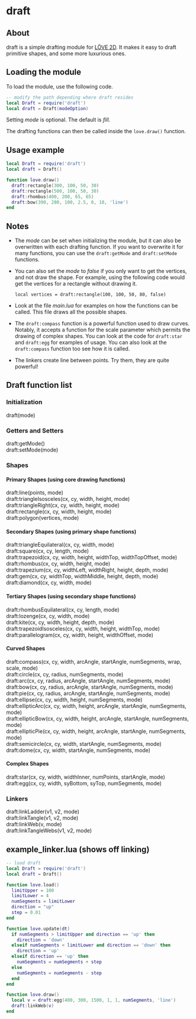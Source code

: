 # draft

## About

draft is a simple drafting module for [LÖVE 2D](https://love2d.org/). It makes it easy to draft primitive shapes, and some more luxurious ones.

## Loading the module

To load the module, use the following code.

```lua
-- modify the path depending where draft resides
local Draft = require('draft')
local draft = Draft(modeOption)
```

Setting _mode_ is optional. The default is _fill_.

The drafting functions can then be called inside the `love.draw()` function.

## Usage example

```lua
local Draft = require('draft')
local draft = Draft()

function love.draw()
  draft:rectangle(300, 100, 50, 30)
  draft:rectangle(500, 100, 50, 30)
  draft:rhombus(400, 200, 65, 65)
  draft:bow(390, 280, 100, 2.5, 0, 10, 'line')
end
```

## Notes

 - The _mode_ can be set when initializing the module, but it can also be overwritten with each drafting function. If you want to overwrite it for many functions, you can use the `draft:getMode` and `draft:setMode` functions.

 - You can also set the _mode_ to _false_ if you only want to get the vertices, and not draw the shape. For example, using the following code would get the vertices for a rectangle without drawing it.

    `local vertices = draft:rectangle(100, 100, 50, 80, false)`

 - Look at the file _main.lua_ for examples on how the functions can be called. This file draws all the possible shapes.

 - The `draft:compass` function is a powerful function used to draw curves. Notably, it accepts a function for the scale parameter which permits the drawing of complex shapes. You can look at the code for `draft:star` and `draft:egg` for examples of usage. You can also look at the `draft:compass` function too see how it is called.

 - The linkers create line between points. Try them, they are quite powerful!

## Draft function list

### Initialization
draft(mode)  

### Getters and Setters
draft:getMode()  
draft:setMode(mode)  

### Shapes

#### Primary Shapes (using core drawing functions)

draft:line(points, mode)  
draft:triangleIsosceles(cx, cy, width, height, mode)  
draft:triangleRight(cx, cy, width, height, mode)  
draft:rectangle(cx, cy, width, height, mode)  
draft:polygon(vertices, mode)  

#### Secondary Shapes (using primary shape functions)

draft:triangleEquilateral(cx, cy, width, mode)  
draft:square(cx, cy, length, mode)  
draft:trapezoid(cx, cy, width, height, widthTop, widthTopOffset, mode)  
draft:rhombus(cx, cy, width, height, mode)  
draft:trapezium(cx, cy, widthLeft, widthRight, height, depth, mode)  
draft:gem(cx, cy, widthTop, widthMiddle, height, depth, mode)  
draft:diamond(cx, cy, width, mode)  

#### Tertiary Shapes (using secondary shape functions)

draft:rhombusEquilateral(cx, cy, length, mode)  
draft:lozenge(cx, cy, width, mode)  
draft:kite(cx, cy, width, height, depth, mode)  
draft:trapezoidIsosceles(cx, cy, width, height, widthTop, mode)  
draft:parallelogram(cx, cy, width, height, widthOffset, mode)  

#### Curved Shapes

draft:compass(cx, cy, width, arcAngle, startAngle, numSegments, wrap, scale, mode)  
draft:circle(cx, cy, radius, numSegments, mode)  
draft:arc(cx, cy, radius, arcAngle, startAngle, numSegments, mode)  
draft:bow(cx, cy, radius, arcAngle, startAngle, numSegments, mode)  
draft:pie(cx, cy, radius, arcAngle, startAngle, numSegments, mode)  
draft:ellipse(cx, cy, width, height, numSegments, mode)  
draft:ellipticArc(cx, cy, width, height, arcAngle, startAngle, numSegments, mode)  
draft:ellipticBow(cx, cy, width, height, arcAngle, startAngle, numSegments, mode)  
draft:ellipticPie(cx, cy, width, height, arcAngle, startAngle, numSegments, mode)  
draft:semicircle(cx, cy, width, startAngle, numSegments, mode)  
draft:dome(cx, cy, width, startAngle, numSegments, mode)  

#### Complex Shapes

draft:star(cx, cy, width, widthInner, numPoints, startAngle, mode)  
draft:egg(cx, cy, width, syBottom, syTop, numSegments, mode)

### Linkers
draft:linkLadder(v1, v2, mode)  
draft:linkTangle(v1, v2, mode)  
draft:linkWeb(v, mode)  
draft:linkTangleWebs(v1, v2, mode)  

## example_linker.lua (shows off linking)

```lua
-- load draft  
local Draft = require('draft')  
local draft = Draft()  

function love.load()  
  limitUpper = 100  
  limitLower = 4  
  numSegments = limitLower  
  direction = "up"  
  step = 0.01  
end  

function love.update(dt)  
  if numSegments > limitUpper and direction == 'up' then  
    direction = 'down'  
  elseif numSegments < limitLower and direction == 'down' then  
    direction = 'up'
  elseif direction == 'up' then  
    numSegments = numSegments + step  
  else  
    numSegments = numSegments - step  
  end  
end  

function love.draw()  
  local v = draft:egg(400, 300, 1500, 1, 1, numSegments, 'line')  
  draft:linkWeb(v)  
end  
```
